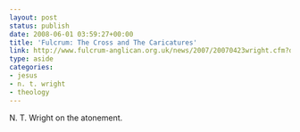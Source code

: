 ```yaml
---
layout: post
status: publish
date: 2008-06-01 03:59:27+00:00
title: 'Fulcrum: The Cross and The Caricatures'
link: http://www.fulcrum-anglican.org.uk/news/2007/20070423wright.cfm?doc=205
type: aside
categories:
- jesus
- n. t. wright
- theology
---
```


N. T. Wright on the atonement.
